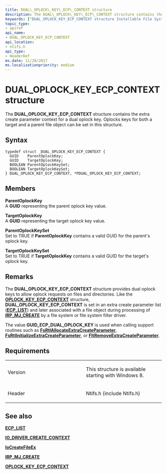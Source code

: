 ```yaml
---
title: DUAL\_OPLOCK\_KEY\_ECP\_CONTEXT structure
description: The DUAL\_OPLOCK\_KEY\_ECP\_CONTEXT structure contains the extra create parameter context for a dual oplock key. Oplocks keys for both a target and a parent file object can be set in this structure.
keywords: ["DUAL_OPLOCK_KEY_ECP_CONTEXT structure Installable File System Drivers", "PDUAL_OPLOCK_KEY_ECP_CONTEXT structure pointer Installable File System Drivers"]
topic_type:
- apiref
api_name:
- DUAL_OPLOCK_KEY_ECP_CONTEXT
api_location:
- ntifs.h
api_type:
- HeaderDef
ms.date: 11/28/2017
ms.localizationpriority: medium
---
```


# DUAL\_OPLOCK\_KEY\_ECP\_CONTEXT structure


The **DUAL\_OPLOCK\_KEY\_ECP\_CONTEXT** structure contains the extra create parameter context for a dual oplock key. Oplocks keys for both a target and a parent file object can be set in this structure.

Syntax
------

```ManagedCPlusPlus
typedef struct _DUAL_OPLOCK_KEY_ECP_CONTEXT {
  GUID    ParentOplockKey;
  GUID    TargetOplockKey;
  BOOLEAN ParentOplockKeySet;
  BOOLEAN TargetOplockKeySet;
} DUAL_OPLOCK_KEY_ECP_CONTEXT, *PDUAL_OPLOCK_KEY_ECP_CONTEXT;
```

Members
-------

**ParentOplockKey**  
A **GUID** representing the parent oplock key value.

**TargetOplockKey**  
A **GUID** representing the target oplock key value.

**ParentOplockKeySet**  
Set to TRUE if **ParentOplockKey** contains a valid GUID for the parent's oplock key.

**TargetOplockKeySet**  
Set to TRUE if **TargetOplockKey** contains a valid GUID for the target's oplock key.

Remarks
-------

The **DUAL\_OPLOCK\_KEY\_ECP\_CONTEXT** structure provides dual oplock keys to allow oplock requests on files and directories. Like the [**OPLOCK\_KEY\_ECP\_CONTEXT**](oplock-key-ecp-context.md) structure, **DUAL\_OPLOCK\_KEY\_ECP\_CONTEXT** is set in an extra create parameter list ([**ECP\_LIST**](/previous-versions/windows/hardware/drivers/ff540148(v=vs.85))) and later associated with a file object during processing of [**IRP\_MJ\_CREATE**](irp-mj-create.md) by a file system or file system filter driver.

The value **GUID\_ECP\_DUAL\_OPLOCK\_KEY** is used when calling support routines such as [**FsRtlAllocateExtraCreateParameter**](/windows-hardware/drivers/ddi/ntifs/nf-ntifs-fsrtlallocateextracreateparameter), [**FsRtlInitializeExtraCreateParameter**](/windows-hardware/drivers/ddi/ntifs/nf-ntifs-fsrtlinitializeextracreateparameter), or [**FltRemoveExtraCreateParameter**](/windows-hardware/drivers/ddi/fltkernel/nf-fltkernel-fltremoveextracreateparameter).

Requirements
------------

<table>
<colgroup>
<col width="50%" />
<col width="50%" />
</colgroup>
<tbody>
<tr class="odd">
<td align="left"><p>Version</p></td>
<td align="left"><p>This structure is available starting with Windows 8.</p></td>
</tr>
<tr class="even">
<td align="left"><p>Header</p></td>
<td align="left">Ntifs.h (include Ntifs.h)</td>
</tr>
</tbody>
</table>

## See also


[**ECP\_LIST**](/previous-versions/windows/hardware/drivers/ff540148(v=vs.85))

[**IO\_DRIVER\_CREATE\_CONTEXT**](/windows-hardware/drivers/ddi/ntddk/ns-ntddk-_io_driver_create_context)

[**IoCreateFileEx**](/windows-hardware/drivers/ddi/ntddk/nf-ntddk-iocreatefileex)

[**IRP\_MJ\_CREATE**](irp-mj-create.md)

[**OPLOCK\_KEY\_ECP\_CONTEXT**](oplock-key-ecp-context.md)


 

